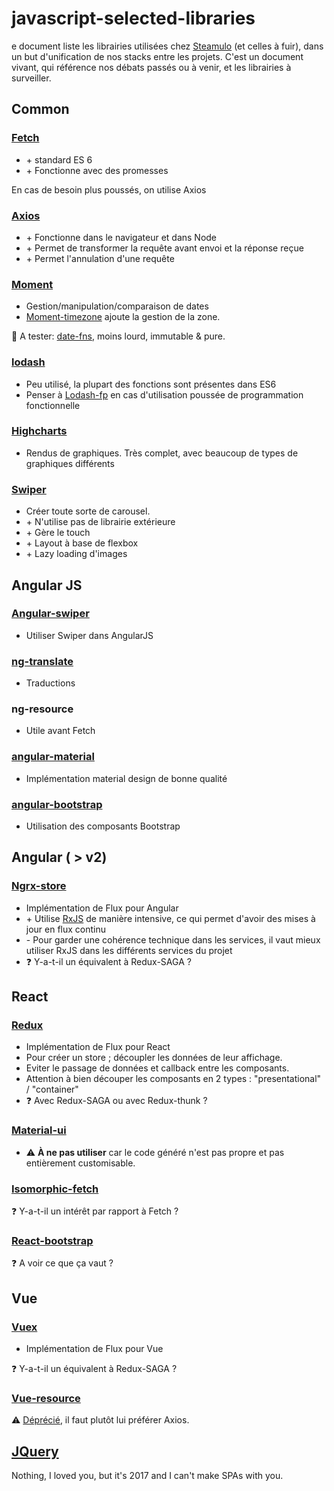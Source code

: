 # javascript-selected-libraries

e document liste les librairies utilisées chez [Steamulo](http://www.steamulo.com/) (et celles à fuir), dans un but d'unification de nos stacks entre les projets.
C'est un document vivant, qui référence nos débats passés ou à venir, et les librairies à surveiller.

## Common

### [Fetch](https://developer.mozilla.org/fr/docs/Web/API/Fetch_API)
+ \+ standard ES 6
+ \+ Fonctionne avec des promesses

En cas de besoin plus poussés, on utilise Axios

### [Axios](https://github.com/mzabriskie/axios)
+ \+ Fonctionne dans le navigateur et dans Node
+ \+ Permet de transformer la requête avant envoi et la réponse reçue
+ \+ Permet l'annulation d'une requête

### [Moment](http://momentjs.com/)
+ Gestion/manipulation/comparaison de dates
+ [Moment-timezone](http://momentjs.com/timezone/) ajoute la gestion de la zone.

:eyes: A tester: [date-fns](https://date-fns.org/), moins lourd, immutable & pure.

### [lodash](https://lodash.com/)
+ Peu utilisé, la plupart des fonctions sont présentes dans ES6
+ Penser à [Lodash-fp](https://github.com/lodash/lodash/wiki/FP-Guide) en cas d'utilisation poussée de programmation fonctionnelle

### [Highcharts](https://www.highcharts.com/)
+ Rendus de graphiques. Très complet, avec beaucoup de types de graphiques différents

### [Swiper](http://idangero.us/swiper/)
+ Créer toute sorte de carousel.
+ \+ N'utilise pas de librairie extérieure
+ \+ Gère le touch
+ \+ Layout à base de flexbox
+ \+ Lazy loading d'images



## Angular JS
### [Angular-swiper](https://github.com/ksachdeva/angular-swiper)
+ Utiliser Swiper dans AngularJS

### [ng-translate](https://angular-translate.github.io/)
+ Traductions

### ng-resource
+ Utile avant Fetch

### [angular-material](https://material.angularjs.org/latest/)
+ Implémentation material design de bonne qualité

### [angular-bootstrap](https://angular-ui.github.io/bootstrap/)
+ Utilisation des composants Bootstrap



## Angular ( > v2)
### [Ngrx-store](https://github.com/ngrx/platform)
+ Implémentation de Flux pour Angular
+ \+ Utilise [RxJS](https://github.com/reactivex/rxjs) de manière intensive,
ce qui permet d'avoir des mises à jour en flux continu
+ \- Pour garder une cohérence technique dans les services, il vaut mieux utiliser RxJS dans les différents services du projet
+ :question: Y-a-t-il un équivalent à Redux-SAGA ?



## React
### [Redux](http://redux.js.org/)
+ Implémentation de Flux pour React
+ Pour créer un store ; découpler les données de leur affichage.
+ Eviter le passage de données et callback entre les composants.
+ Attention à bien découper les composants en 2 types : "presentational" / "container"
+ :question: Avec Redux-SAGA ou avec Redux-thunk ?

### [Material-ui](https://github.com/callemall/material-ui)
+ :warning: **À ne pas utiliser** car le code généré n'est pas propre et pas entièrement customisable.


### [Isomorphic-fetch](https://github.com/matthew-andrews/isomorphic-fetch)
:question: Y-a-t-il un intérêt par rapport à Fetch ?

### [React-bootstrap](https://react-bootstrap.github.io/)
:question: A voir ce que ça vaut ?

## Vue
### [Vuex](https://github.com/vuejs/vuex)
+ Implémentation de Flux pour Vue

:question: Y-a-t-il un équivalent à Redux-SAGA ?

### [Vue-resource](https://github.com/pagekit/vue-resource)
:warning: [Déprécié](https://medium.com/the-vue-point/retiring-vue-resource-871a82880af4), il faut plutôt lui préférer Axios.



## [JQuery](https://jquery.com/)
Nothing, I loved you, but it's 2017 and I can't make SPAs with you.
